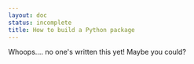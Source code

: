 ```yaml
---
layout: doc
status: incomplete
title: How to build a Python package
---
```


Whoops.... no one's written this yet! Maybe you could?
